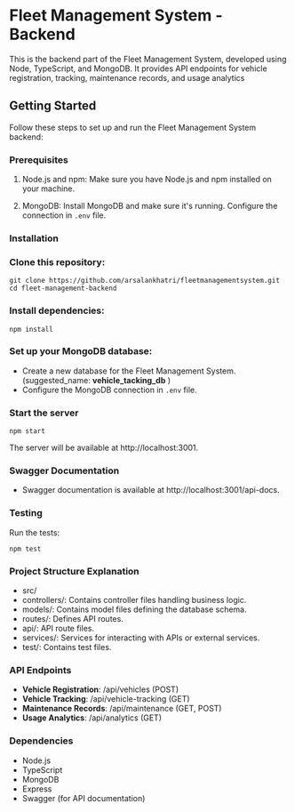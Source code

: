 # Fleet Management System - Backend

This is the backend part of the Fleet Management System, developed using Node, TypeScript, and MongoDB. It provides API endpoints for vehicle registration, tracking, maintenance records, and usage analytics



## Getting Started

Follow these steps to set up and run the Fleet Management System backend:

### Prerequisites

1. Node.js and npm: Make sure you have Node.js and npm installed on your machine.

2. MongoDB: Install MongoDB and make sure it's running. Configure the connection in `.env` file.

### Installation

### Clone this repository:

   ```
   git clone https://github.com/arsalankhatri/fleetmanagementsystem.git
   cd fleet-management-backend
   ```
### Install dependencies:

```npm install```

### Set up your MongoDB database:

* Create a new database for the Fleet Management System. (suggested_name: **vehicle_tacking_db** )
* Configure the MongoDB connection in ```.env``` file.

### Start the server

```npm start```

The server will be available at http://localhost:3001.

### Swagger Documentation
* Swagger documentation is available at http://localhost:3001/api-docs.

### Testing
Run the tests:

```npm test```

### Project Structure Explanation
* src/
* controllers/: Contains controller files handling business logic.
* models/: Contains model files defining the database schema.
* routes/: Defines API routes.
* api/: API route files.
* services/: Services for interacting with APIs or external services.
* test/: Contains test files.

### API Endpoints

* **Vehicle Registration**: /api/vehicles (POST)
* **Vehicle Tracking**: /api/vehicle-tracking (GET)
* **Maintenance Records**: /api/maintenance (GET, POST)
* **Usage Analytics**: /api/analytics (GET)

### Dependencies
* Node.js
* TypeScript
* MongoDB
* Express
* Swagger (for API documentation)

